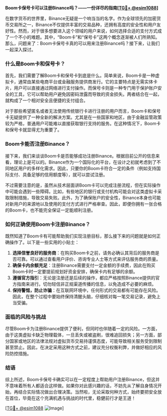 **Boom卡保号卡可以注册Binance吗？——一份详尽的指南[[TG💪+ @esim1088](https://t.me/s/esim1088)]**

在数字货币的世界里，Binance无疑是一个响当当的名字。作为全球领先的加密货币交易所之一，Binance不仅提供丰富的交易品种，还拥有高度的安全性和用户友好性。然而，对于很多想要进入这个领域的用户来说，如何选择合适的支付方式成了一个不小的难题。其中，“Boom卡”和“保号卡”这两个概念逐渐被人们所熟知。那么，问题来了：Boom卡保号卡真的可以用来注册Binance吗？接下来，让我们一起深入探讨。

### 什么是Boom卡和保号卡？

首先，我们需要了解Boom卡和保号卡到底是什么。简单来说，Boom卡是一种虚拟卡，通常由某些电商平台或金融服务提供商发行。它的主要特点是无需实体卡片，用户可以直接通过网络进行支付操作。而保号卡则是一种专门用于保护账户安全的工具，它可以帮助用户避免因密码泄露而导致的资金损失。两者结合在一起，就构成了一个相对安全且便捷的支付组合。

对于那些希望匿名或者无法使用传统银行卡进行注册的用户而言，Boom卡和保号卡无疑提供了一种全新的解决方案。尤其是在一些国家和地区，由于金融监管政策较为严格，普通用户可能难以直接获取银行支持的服务。在这种情况下，Boom卡和保号卡就显得尤为重要了。

### Boom卡能否注册Binance？

接下来，我们来谈谈Boom卡是否能够成功注册Binance。根据目前公开的信息来看，理论上是可以的。Binance作为一个国际化的平台，在设计之初就考虑到了不同地区用户的多样化需求。因此，只要你的Boom卡符合一定的条件（例如支持国际支付、具备足够的信用额度等），就可以尝试注册。

不过需要注意的是，虽然从技术层面讲Boom卡可以完成注册流程，但在实际操作中可能会遇到一些障碍。比如，有些地区的银行或支付机构可能会对这类虚拟卡采取限制措施，导致交易失败。此外，为了确保账户的安全性，Binance本身也可能对新用户的来源地以及使用的支付方式进行严格审查。因此，即便你拥有一张合格的Boom卡，也不能完全保证一定能顺利注册。

### 如何正确使用Boom卡注册Binance？

既然知道了Boom卡有可能帮助我们实现注册目标，那么接下来的问题就是如何正确操作了。以下是一些实用的小贴士：

1. **选择信誉良好的服务商**：在购买Boom卡之前，请务必确认其背后的服务商是否可靠。可以通过查看用户评价、咨询专业人士等方式来评估服务商的质量。
2. **确保卡内余额充足**：注册Binance需要支付一定金额的手续费，因此在购买Boom卡时一定要提前规划好资金安排，确保卡内有足够的余额。
3. **遵循官方指引**：无论是注册还是后续的操作，都应严格按照Binance提供的官方指南来进行。切勿轻信非正规渠道传播的信息，以免造成不必要的麻烦。
4. **保持警惕，防止诈骗**：在互联网环境中，任何形式的交易都有可能存在风险。因此，在整个过程中要始终保持清醒头脑，仔细核对每一笔交易记录，避免上当受骗。

### 面临的风险与挑战

尽管Boom卡为注册Binance提供了便利，但同时也伴随着一定的风险。一方面，由于这类虚拟卡缺乏物理载体，一旦丢失或被盗刷，很难追回损失；另一方面，部分国家或地区的法律法规对虚拟货币交易持谨慎态度，可能导致相关服务受到限制甚至禁止。因此，在决定采用这种方式之前，建议充分权衡利弊，并做好相应的风险防控措施。

### 结语

综上所述，Boom卡保号卡确实可以在一定程度上帮助用户注册Binance，但这并不意味着所有人都适合这样做。如果你对此感兴趣的话，不妨先从了解自身情况开始，再结合实际情况做出合理决策。当然啦，无论采取何种方式，始终要把安全放在首位，毕竟在这个充满机遇与挑战的时代里，稳健前行才是王道！

[[TG💪+ @esim1088](https://t.me/s/esim1088) ![Image](https://i.postimg.cc/4NQfJmqS/Snipaste-2025-05-13-00-14-12.png)]